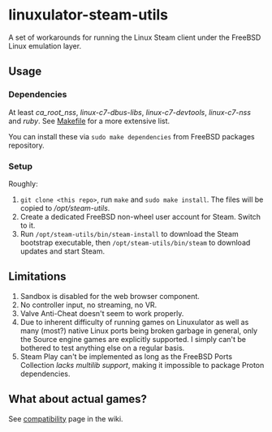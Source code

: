 # linuxulator-steam-utils

A set of workarounds for running the Linux Steam client under the FreeBSD Linux emulation layer.

## Usage

### Dependencies

At least *ca_root_nss*, *linux-c7-dbus-libs*, *linux-c7-devtools*, *linux-c7-nss* and *ruby*.
See [Makefile](Makefile) for a more extensive list.

You can install these via `sudo make dependencies` from FreeBSD packages
repository.

### Setup

Roughly:

1. `git clone <this repo>`, run `make` and `sudo make install`. The files will be copied to */opt/steam-utils*.
1. Create a dedicated FreeBSD non-wheel user account for Steam. Switch to it.
1. Run `/opt/steam-utils/bin/steam-install` to download the Steam bootstrap executable, then `/opt/steam-utils/bin/steam` to download updates and start Steam.

## Limitations

1. Sandbox is disabled for the web browser component.
1. No controller input, no streaming, no VR.
1. Valve Anti-Cheat doesn't seem to work properly.
1. Due to inherent difficulty of running games on Linuxulator as well as many (most?) native Linux ports being broken garbage in general, only the Source engine games are explicitly supported. I simply can't be bothered to test anything else on a regular basis.
1. Steam Play can't be implemented as long as the FreeBSD Ports Collection *lacks multilib support*, making it impossible to package Proton dependencies.

## What about actual games?

See [compatibility](https://github.com/shkhln/linuxulator-steam-utils/wiki/Compatibility) page in the wiki.
